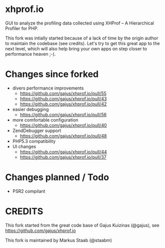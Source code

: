 xhprof.io
=========

GUI to analyze the profiling data collected using XHProf – A Hierarchical Profiler for PHP.

This fork was intially started because of a lack of time by the origin author to maintain the codebase (see credits).
Let's try to get this great app to the next level, which will also help bring your own apps on step closer to performance heaven ;-).


Changes since forked
====================

- divers performance improvements
  - https://github.com/gajus/xhprof.io/pull/55
  - https://github.com/gajus/xhprof.io/pull/43
  - https://github.com/gajus/xhprof.io/pull/42
- easier debugging
  - https://github.com/gajus/xhprof.io/pull/56
- more comfortable configuration 
  - https://github.com/gajus/xhprof.io/pull/40
- ZendDebugger support
  - https://github.com/gajus/xhprof.io/pull/48
- PHP5.3 compatibility
- UI changes
  - https://github.com/gajus/xhprof.io/pull/44
  - https://github.com/gajus/xhprof.io/pull/37

Changes planned / Todo
======================

- PSR2 compilant

CREDITS
=======

This fork started from the great code base of Gajus Kuizinas (@gajus), see https://github.com/gajus/xhprof.io

This fork is maintained by Markus Staab (@staabm)
